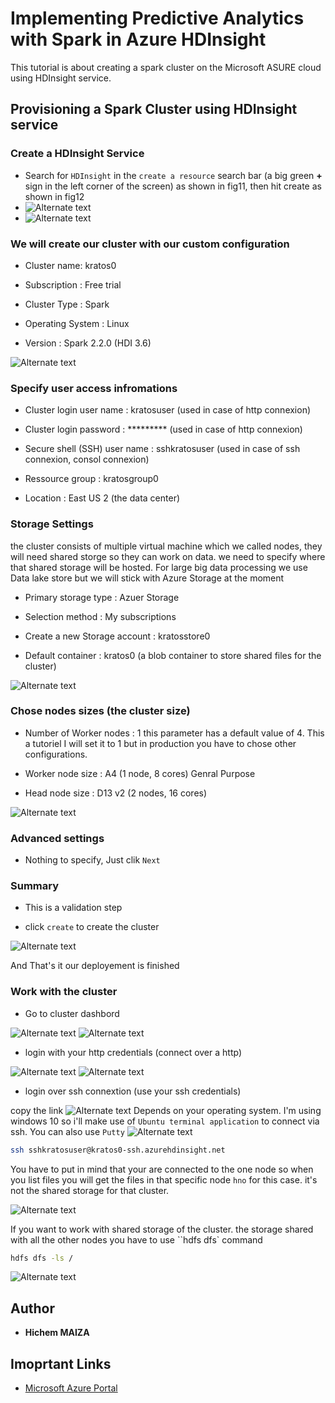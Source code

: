# Implementing Predictive Analytics with Spark in Azure HDInsight

This tutorial is about creating a spark cluster on the Microsoft ASURE cloud using HDInsight service.

## Provisioning a Spark Cluster using HDInsight service

### Create a HDInsight Service

* Search for `HDInsight` in the `create a resource` search bar (a big green **+** sign in the left corner of the screen) as shown in fig11, then hit create as shown in fig12
* ![Alternate text](img/step11.png)
* ![Alternate text](img/step12.png)

### We will create our cluster with our custom configuration

* Cluster name: kratos0

* Subscription : Free trial

* Cluster Type : Spark

* Operating System : Linux

* Version : Spark 2.2.0 (HDI 3.6)

![Alternate text](img/step13.png)

### Specify user access infromations

* Cluster login user name : kratosuser (used in case of http connexion)

* Cluster login password : ********* (used in case of http connexion)

* Secure shell (SSH) user name : sshkratosuser (used in case of ssh connexion, consol connexion)

* Ressource group : kratosgroup0

* Location : East US 2 (the data center)

### Storage Settings

the cluster consists of multiple virtual machine which we called nodes, they will need shared storge so they can work on data. we need to specify where that shared storage will be hosted. For large big data processing we use Data lake store but we will stick with Azure Storage at the moment

* Primary storage type : Azuer Storage

* Selection method : My subscriptions

* Create a new Storage account : kratosstore0

* Default container : kratos0 (a blob container to store shared files for the cluster)

![Alternate text](img/step14.png)

### Chose nodes sizes (the cluster size)

* Number of Worker nodes : 1 this parameter has a default value of 4. This a tutoriel I will set it to 1 but in production you have to chose other configurations.

* Worker node size : A4 (1 node, 8 cores) Genral Purpose

* Head node size : D13 v2 (2 nodes, 16 cores)

![Alternate text](img/step15.png)

### Advanced settings

* Nothing to specify, Just clik `Next`

### Summary

* This is a validation step

* click  `create` to create the cluster

![Alternate text](img/step16.png)

And That's it our deployement is finished

### Work with the cluster

* Go to cluster dashbord

![Alternate text](img/step17.png)
![Alternate text](img/step18.png)

* login with your http credentials (connect over a http)

![Alternate text](img/step19.png)
![Alternate text](img/step20.png)

* login over ssh connextion (use your ssh credentials)

copy the link
![Alternate text](img/step21.png)
Depends on your operating system. I'm using windows 10 so i'll make use of `Ubuntu terminal application` to connect via ssh. You can also use `Putty`
![Alternate text](img/step21.png)

```sh
ssh sshkratosuser@kratos0-ssh.azurehdinsight.net
```

You have to put in mind that your are connected to the one node so when you list files you will get the files in that specific node `hno` for this case. it's not the shared storage for that cluster.

![Alternate text](img/step22.png)

If you want to work with shared storage of the cluster. the storage shared with all the other nodes you have to use ``hdfs dfs` command

```sh
hdfs dfs -ls /
```

![Alternate text](img/step23.png)

## Author

* **Hichem MAIZA**

## Imoprtant Links

* [Microsoft Azure Portal](www.portal.azure.com/)
